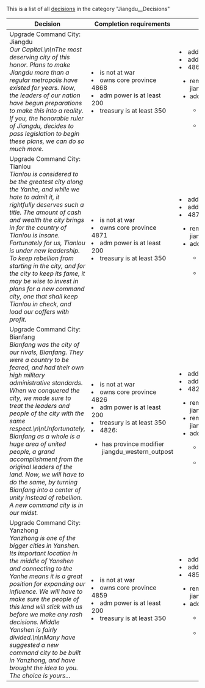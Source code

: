 This is a list of all [decisions](decisions.md) in the category "Jiangdu__Decisions"

| Decision | Completion requirements | Effects | Requirements to appear |
| ----- | ------ | ----- | ------ |
| <a name="command_city_1">Upgrade Command City: Jiangdu</a><br />*Our Capital.\n\nThe most deserving city of this honor. Plans to make Jiangdu more than a regular metropolis have existed for years. Now, the leaders of our nation have begun preparations to make this into a reality. If you, the honorable ruler of Jiangdu, decides to pass legislation to begin these plans, we can do so much more.* | <li>is not at war</li><li>owns core province 4868</li><li>adm power is at least 200</li><li>treasury is at least 350</li> | <li>add adm power = -200</li><li>add treasury = -350</li><li>4868:</li><ul><li>remove province modifier = jiangdu_command_city</li><li>add province modifier:</li><ul><li>name = jiangdu_command_city_1</li><li>duration = -1</li></ul></ul> | <li>Any of the following:</li><ul><li>Country is Y13</li><li>Country was Y13</li></ul><li>has country flag [jiangdu_success_decisions](../flags/jiangdu_success_decisions.md)</li><li>4868:</li><ul><li>has province modifier jiangdu_command_city</li><li>None of the following:</li><ul><li>has province modifier jiangdu_command_city_1</li></ul></ul> |
| <a name="command_city_2">Upgrade Command City: Tianlou</a><br />*Tianlou is considered to be the greatest city along the Yanhe, and while we hate to admit it, it rightfully deserves such a title. The amount of cash and wealth the city brings in for the country of Tianlou is insane. Fortunately for us, Tianlou is under new leadership. To keep rebellion from starting in the city, and for the city to keep its fame, it may be wise to invest in plans for a new command city, one that shall keep Tianlou in check, and load our coffers with profit.* | <li>is not at war</li><li>owns core province 4871</li><li>adm power is at least 200</li><li>treasury is at least 350</li> | <li>add adm power = -200</li><li>add treasury = -350</li><li>4871:</li><ul><li>remove province modifier = jiangdu_command_city</li><li>add province modifier:</li><ul><li>name = jiangdu_command_city_2</li><li>duration = -1</li></ul></ul> | <li>Any of the following:</li><ul><li>Country is Y13</li><li>Country was Y13</li></ul><li>has country flag [jiangdu_success_decisions](../flags/jiangdu_success_decisions.md)</li><li>4871:</li><ul><li>has province modifier jiangdu_command_city</li><li>None of the following:</li><ul><li>has province modifier jiangdu_command_city_2</li></ul></ul> |
| <a name="command_city_3">Upgrade Command City: Bianfang</a><br />*Bianfang was the city of our rivals, Bianfang. They were a country to be feared, and had their own high military administrative standards. When we conquered the city, we made sure to treat the leaders and people of the city with the same respect.\n\nUnfortunately, Bianfang as a whole is a huge area of united people, a grand accomplishment from the original leaders of the land. Now, we will have to do the same, by turning Bianfang into a center of unity instead of rebellion. A new command city is in our midst.* | <li>is not at war</li><li>owns core province 4826</li><li>adm power is at least 200</li><li>treasury is at least 350</li><li>4826:</li><ul><li>has province modifier jiangdu_western_outpost</li></ul> | <li>add adm power = -200</li><li>add treasury = -350</li><li>4826:</li><ul><li>remove province modifier = jiangdu_western_outpost</li><li>remove province modifier = jiangdu_command_city</li><li>add province modifier:</li><ul><li>name = jiangdu_command_city_3</li><li>duration = -1</li></ul></ul> | <li>Any of the following:</li><ul><li>Country is Y13</li><li>Country was Y13</li></ul><li>has country flag [jiangdu_success_decisions](../flags/jiangdu_success_decisions.md)</li><li>4826:</li><ul><li>has province modifier jiangdu_command_city</li><li>None of the following:</li><ul><li>has province modifier jiangdu_command_city_3</li></ul></ul> |
| <a name="command_city_4">Upgrade Command City: Yanzhong</a><br />*Yanzhong is one of the bigger cities in Yanshen. Its important location in the middle of Yanshen and connecting to the Yanhe means it is a great position for expanding our influence. We will have to make sure the people of this land will stick with us before we make any rash decisions. Middle Yanshen is fairly divided.\n\nMany have suggested a new command city to be built in Yanzhong, and have brought the idea to you. The choice is yours...* | <li>is not at war</li><li>owns core province 4859</li><li>adm power is at least 200</li><li>treasury is at least 350</li> | <li>add adm power = -200</li><li>add treasury = -350</li><li>4859:</li><ul><li>remove province modifier = jiangdu_command_city</li><li>add province modifier:</li><ul><li>name = jiangdu_command_city_4</li><li>duration = -1</li></ul></ul> | <li>Any of the following:</li><ul><li>Country is Y13</li><li>Country was Y13</li></ul><li>has country flag [jiangdu_success_decisions](../flags/jiangdu_success_decisions.md)</li><li>4859:</li><ul><li>has province modifier jiangdu_command_city</li><li>None of the following:</li><ul><li>has province modifier jiangdu_command_city_4</li></ul></ul> |
